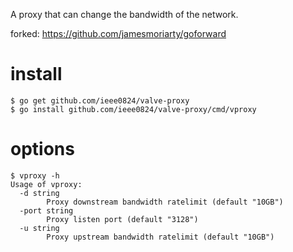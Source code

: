 
A proxy that can change the bandwidth of the network.

forked: https://github.com/jamesmoriarty/goforward

# install
```
$ go get github.com/ieee0824/valve-proxy
$ go install github.com/ieee0824/valve-proxy/cmd/vproxy
```

# options
```
$ vproxy -h
Usage of vproxy:
  -d string
        Proxy downstream bandwidth ratelimit (default "10GB")
  -port string
        Proxy listen port (default "3128")
  -u string
        Proxy upstream bandwidth ratelimit (default "10GB")
```